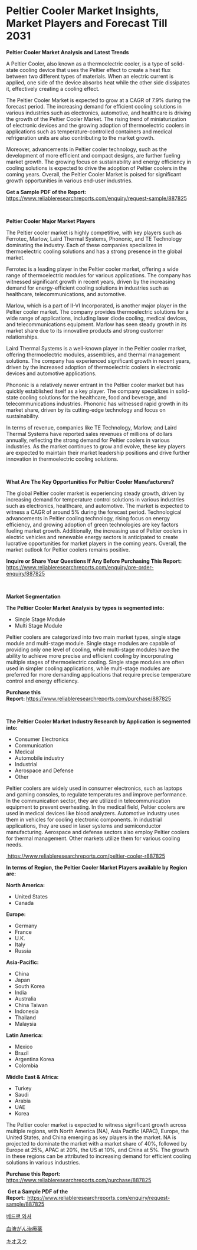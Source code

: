 <p><h1>Peltier Cooler Market Insights, Market Players and Forecast Till 2031</h1></p><p><strong>Peltier Cooler Market Analysis and Latest Trends</strong></p>
<p><p>A Peltier Cooler, also known as a thermoelectric cooler, is a type of solid-state cooling device that uses the Peltier effect to create a heat flux between two different types of materials. When an electric current is applied, one side of the device absorbs heat while the other side dissipates it, effectively creating a cooling effect.</p><p>The Peltier Cooler Market is expected to grow at a CAGR of 7.9% during the forecast period. The increasing demand for efficient cooling solutions in various industries such as electronics, automotive, and healthcare is driving the growth of the Peltier Cooler Market. The rising trend of miniaturization of electronic devices and the growing adoption of thermoelectric coolers in applications such as temperature-controlled containers and medical refrigeration units are also contributing to the market growth.</p><p>Moreover, advancements in Peltier cooler technology, such as the development of more efficient and compact designs, are further fueling market growth. The growing focus on sustainability and energy efficiency in cooling solutions is expected to drive the adoption of Peltier coolers in the coming years. Overall, the Peltier Cooler Market is poised for significant growth opportunities in various end-user industries.</p></p>
<p><strong>Get a Sample PDF of the Report:&nbsp;</strong> <a href="https://www.reliableresearchreports.com/enquiry/request-sample/887825">https://www.reliableresearchreports.com/enquiry/request-sample/887825</a></p>
<p>&nbsp;</p>
<p><strong>Peltier Cooler Major Market Players</strong></p>
<p><p>The Peltier cooler market is highly competitive, with key players such as Ferrotec, Marlow, Laird Thermal Systems, Phononic, and TE Technology dominating the industry. Each of these companies specializes in thermoelectric cooling solutions and has a strong presence in the global market.</p><p>Ferrotec is a leading player in the Peltier cooler market, offering a wide range of thermoelectric modules for various applications. The company has witnessed significant growth in recent years, driven by the increasing demand for energy-efficient cooling solutions in industries such as healthcare, telecommunications, and automotive.</p><p>Marlow, which is a part of II-VI Incorporated, is another major player in the Peltier cooler market. The company provides thermoelectric solutions for a wide range of applications, including laser diode cooling, medical devices, and telecommunications equipment. Marlow has seen steady growth in its market share due to its innovative products and strong customer relationships.</p><p>Laird Thermal Systems is a well-known player in the Peltier cooler market, offering thermoelectric modules, assemblies, and thermal management solutions. The company has experienced significant growth in recent years, driven by the increased adoption of thermoelectric coolers in electronic devices and automotive applications.</p><p>Phononic is a relatively newer entrant in the Peltier cooler market but has quickly established itself as a key player. The company specializes in solid-state cooling solutions for the healthcare, food and beverage, and telecommunications industries. Phononic has witnessed rapid growth in its market share, driven by its cutting-edge technology and focus on sustainability.</p><p>In terms of revenue, companies like TE Technology, Marlow, and Laird Thermal Systems have reported sales revenues of millions of dollars annually, reflecting the strong demand for Peltier coolers in various industries. As the market continues to grow and evolve, these key players are expected to maintain their market leadership positions and drive further innovation in thermoelectric cooling solutions.</p></p>
<p>&nbsp;</p>
<p><strong>What Are The Key Opportunities For Peltier Cooler Manufacturers?</strong></p>
<p><p>The global Peltier cooler market is experiencing steady growth, driven by increasing demand for temperature control solutions in various industries such as electronics, healthcare, and automotive. The market is expected to witness a CAGR of around 5% during the forecast period. Technological advancements in Peltier cooling technology, rising focus on energy efficiency, and growing adoption of green technologies are key factors fueling market growth. Additionally, the increasing use of Peltier coolers in electric vehicles and renewable energy sectors is anticipated to create lucrative opportunities for market players in the coming years. Overall, the market outlook for Peltier coolers remains positive.</p></p>
<p><strong>Inquire or Share Your Questions If Any Before Purchasing This Report:</strong> <a href="https://www.reliableresearchreports.com/enquiry/pre-order-enquiry/887825">https://www.reliableresearchreports.com/enquiry/pre-order-enquiry/887825</a></p>
<p>&nbsp;</p>
<p><strong>Market Segmentation</strong></p>
<p><strong>The Peltier Cooler Market Analysis by types is segmented into:</strong></p>
<p><ul><li>Single Stage Module</li><li>Multi Stage Module</li></ul></p>
<p><p>Peltier coolers are categorized into two main market types, single stage module and multi-stage module. Single stage modules are capable of providing only one level of cooling, while multi-stage modules have the ability to achieve more precise and efficient cooling by incorporating multiple stages of thermoelectric cooling. Single stage modules are often used in simpler cooling applications, while multi-stage modules are preferred for more demanding applications that require precise temperature control and energy efficiency.</p></p>
<p><strong>Purchase this Report:&nbsp;</strong><a href="https://www.reliableresearchreports.com/purchase/887825">https://www.reliableresearchreports.com/purchase/887825</a></p>
<p>&nbsp;</p>
<p><strong>The Peltier Cooler Market Industry Research by Application is segmented into:</strong></p>
<p><ul><li>Consumer Electronics</li><li>Communication</li><li>Medical</li><li>Automobile industry</li><li>Industrial</li><li>Aerospace and Defense</li><li>Other</li></ul></p>
<p><p>Peltier coolers are widely used in consumer electronics, such as laptops and gaming consoles, to regulate temperatures and improve performance. In the communication sector, they are utilized in telecommunication equipment to prevent overheating. In the medical field, Peltier coolers are used in medical devices like blood analyzers. Automotive industry uses them in vehicles for cooling electronic components. In industrial applications, they are used in laser systems and semiconductor manufacturing. Aerospace and defense sectors also employ Peltier coolers for thermal management. Other markets utilize them for various cooling needs.</p></p>
<p><a href="https://www.reliableresearchreports.com/peltier-cooler-r887825">&nbsp;https://www.reliableresearchreports.com/peltier-cooler-r887825</a></p>
<p><strong>In terms of Region, the Peltier Cooler Market Players available by Region are:</strong></p>
<p>
    <p> <strong> North America: </strong>
        <ul>
            <li>United States</li>
            <li>Canada</li>
        </ul>
        </p> 
    <p> <strong> Europe: </strong>
        <ul>
            <li>Germany</li>
            <li>France</li>
            <li>U.K.</li>
            <li>Italy</li>
            <li>Russia</li>
        </ul>
        </p> 
    <p> <strong> Asia-Pacific: </strong>
        <ul>
            <li>China</li>
            <li>Japan</li>
            <li>South Korea</li>
            <li>India</li>
            <li>Australia</li>
            <li>China Taiwan</li>
            <li>Indonesia</li>
            <li>Thailand</li>
            <li>Malaysia</li>
        </ul>
        </p> 
    <p> <strong> Latin America: </strong>
        <ul>
            <li>Mexico</li>
            <li>Brazil</li>
            <li>Argentina Korea</li>
            <li>Colombia</li>
        </ul>
        </p> 
    <p> <strong> Middle East & Africa: </strong>
        <ul>
            <li>Turkey</li>
            <li>Saudi</li>
            <li>Arabia</li>
            <li>UAE</li>
            <li>Korea</li>
        </ul>
    </p>
    </p>
<p><p>The Peltier cooler market is expected to witness significant growth across multiple regions, with North America (NA), Asia Pacific (APAC), Europe, the United States, and China emerging as key players in the market. NA is projected to dominate the market with a market share of 40%, followed by Europe at 25%, APAC at 20%, the US at 10%, and China at 5%. The growth in these regions can be attributed to increasing demand for efficient cooling solutions in various industries.</p></p>
<p><strong>Purchase this Report: </strong><a href="https://www.reliableresearchreports.com/purchase/887825">https://www.reliableresearchreports.com/purchase/887825</a></p>
<p>&nbsp;<strong>Get a Sample PDF of the Report:&nbsp;&nbsp;</strong><a href="https://www.reliableresearchreports.com/enquiry/request-sample/887825">https://www.reliableresearchreports.com/enquiry/request-sample/887825</a></p>
<p><strong></strong></p>
<p><p><a href="https://medium.com/@jordybecker/%EC%B9%A8%EB%8C%80%ED%86%B5-%EC%84%B8%EC%B2%99%EA%B8%B0-%EC%8B%9C%EC%9E%A5-%EC%A0%84%EB%A7%9D-%EC%82%B0%EC%97%85-%EA%B0%9C%EC%9A%94-%EB%B0%8F-%EC%A0%84%EB%A7%9D-2024%EB%85%84%EB%B6%80%ED%84%B0-2031%EB%85%84-8eacf2a46ea4">베드팬 와셔</a></p><p><a href="https://medium.com/@billyhopkins526/%E8%A1%80%E6%B6%B2%E3%81%8C%E3%82%93%E6%B2%BB%E7%99%82%E5%B8%82%E5%A0%B4%E3%81%AE%E8%A6%8F%E6%A8%A1%E3%81%A8%E5%B8%82%E5%A0%B4%E5%8B%95%E5%90%91-%E5%AE%8C%E5%85%A8%E3%81%AA%E6%A5%AD%E7%95%8C%E6%A6%82%E8%A6%81-2024%E5%B9%B4%E3%81%8B%E3%82%892031%E5%B9%B4-1d5eaa904150">血液がん治療薬</a></p><p><a href="https://github.com/oafhukehf4709715/Market-Research-Report-List-1/blob/main/962042328848.md">キオスク</a></p></p>